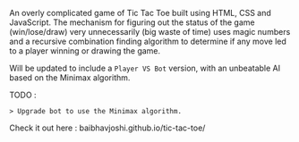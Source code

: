 An overly complicated game of Tic Tac Toe built using HTML, CSS and JavaScript. The mechanism for figuring out the status of the game (win/lose/draw) very unnecessarily (big waste of time) uses magic numbers and a recursive combination finding algorithm to determine if any move led to a player winning or drawing the game.

Will be updated to include a `Player VS Bot` version, with an unbeatable AI based on the Minimax algorithm.


TODO :

    > Upgrade bot to use the Minimax algorithm.


Check it out here : baibhavjoshi.github.io/tic-tac-toe/
